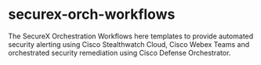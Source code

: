 # securex-orch-workflows

The SecureX Orchestration Workflows here templates to provide automated security alerting using Cisco Stealthwatch Cloud, Cisco Webex Teams and orchestrated security remediation using Cisco Defense Orchestrator. 
